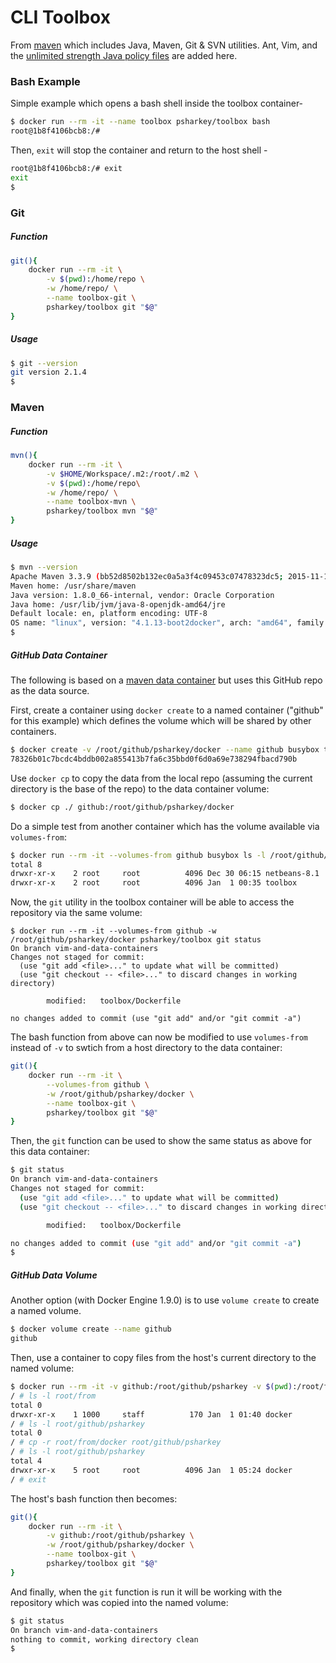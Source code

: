# CLI Toolbox
From [maven](https://hub.docker.com/_/maven/) which includes Java, Maven, Git & SVN utilities. Ant, Vim, and the [unlimited strength Java policy files](http://www.oracle.com/technetwork/java/javase/downloads/jce8-download-2133166.html) are added here. 
### Bash Example 
Simple example which opens a bash shell inside the toolbox container-
```bash
$ docker run --rm -it --name toolbox psharkey/toolbox bash
root@1b8f4106bcb8:/#
```
Then, ```exit``` will stop the container and return to the host shell - 
```sh
root@1b8f4106bcb8:/# exit
exit
$
```
### Git
##### Function
```bash
git(){
    docker run --rm -it \
        -v $(pwd):/home/repo \
        -w /home/repo/ \
        --name toolbox-git \
        psharkey/toolbox git "$@"
}
```
##### Usage
```sh
$ git --version
git version 2.1.4
$
```
### Maven
##### Function
```bash
mvn(){
    docker run --rm -it \
        -v $HOME/Workspace/.m2:/root/.m2 \
        -v $(pwd):/home/repo\
        -w /home/repo/ \
        --name toolbox-mvn \
        psharkey/toolbox mvn "$@"
}
```
##### Usage
```sh
$ mvn --version
Apache Maven 3.3.9 (bb52d8502b132ec0a5a3f4c09453c07478323dc5; 2015-11-10T16:41:47+00:00)
Maven home: /usr/share/maven
Java version: 1.8.0_66-internal, vendor: Oracle Corporation
Java home: /usr/lib/jvm/java-8-openjdk-amd64/jre
Default locale: en, platform encoding: UTF-8
OS name: "linux", version: "4.1.13-boot2docker", arch: "amd64", family: "unix"
$
```
##### GitHub Data Container
The following is based on a [maven data container](https://github.com/evermax/maven-docker) but uses this GitHub repo as the data source. 

First, create a container using ```docker create``` to a named container ("github" for this example) which defines the volume which will be shared by other containers.
```sh
$ docker create -v /root/github/psharkey/docker --name github busybox true
78326b01c7bcdc4bddb002a855413b7fa6c35bbd0f6d0a69e738294fbacd790b
```
Use ```docker cp``` to copy the data from the local repo (assuming the current directory is the base of the repo) to the data container volume: 
```sh
$ docker cp ./ github:/root/github/psharkey/docker
```
Do a simple test from another container which has the volume available via ```volumes-from```:
```sh
$ docker run --rm -it --volumes-from github busybox ls -l /root/github/psharkey/docker
total 8
drwxr-xr-x    2 root     root          4096 Dec 30 06:15 netbeans-8.1
drwxr-xr-x    2 root     root          4096 Jan  1 00:35 toolbox
```
Now, the ```git``` utility in the toolbox container will be able to access the repository via the same volume:
```
$ docker run --rm -it --volumes-from github -w /root/github/psharkey/docker psharkey/toolbox git status
On branch vim-and-data-containers
Changes not staged for commit:
  (use "git add <file>..." to update what will be committed)
  (use "git checkout -- <file>..." to discard changes in working directory)

        modified:   toolbox/Dockerfile

no changes added to commit (use "git add" and/or "git commit -a")
```
The bash function from above can now be modified to use ```volumes-from``` instead of ```-v``` to swtich from a host directory to the data container:
```bash
git(){
    docker run --rm -it \
        --volumes-from github \
        -w /root/github/psharkey/docker \
        --name toolbox-git \
        psharkey/toolbox git "$@"
}
```
Then, the ```git``` function can be used to show the same status as above for this data container:
```sh 
$ git status
On branch vim-and-data-containers
Changes not staged for commit:
  (use "git add <file>..." to update what will be committed)
  (use "git checkout -- <file>..." to discard changes in working directory)

        modified:   toolbox/Dockerfile

no changes added to commit (use "git add" and/or "git commit -a")
$
```
##### GitHub Data Volume
Another option (with Docker Engine 1.9.0) is to use ```volume create``` to create a named volume. 
```sh
$ docker volume create --name github
github
```
Then, use a container to copy files from the host's current directory to the named volume:
```sh
$ docker run --rm -it -v github:/root/github/psharkey -v $(pwd):/root/from busybox
/ # ls -l root/from
total 0
drwxr-xr-x    1 1000     staff          170 Jan  1 01:40 docker
/ # ls -l root/github/psharkey
total 0
/ # cp -r root/from/docker root/github/psharkey
/ # ls -l root/github/psharkey
total 4
drwxr-xr-x    5 root     root          4096 Jan  1 05:24 docker
/ # exit
```
The host's bash function then becomes:
```bash
git(){
    docker run --rm -it \
        -v github:/root/github/psharkey \
        -w /root/github/psharkey/docker \
        --name toolbox-git \
        psharkey/toolbox git "$@"
}
```
And finally, when the ```git``` function is run it will be working with the repository which was copied into the named volume:
```sh
$ git status
On branch vim-and-data-containers
nothing to commit, working directory clean
$
```
